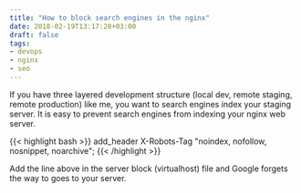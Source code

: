 ```yaml
---
title: "How to block search engines in the nginx"
date: 2018-02-19T13:17:28+03:00
draft: false
tags:
- devops
- nginx
- seo
---
```


If you have three layered development structure (local dev, remote staging,
remote production) like me, you want to search engines index your staging server.
It is easy to prevent search engines from indexing your nginx web server.

{{< highlight bash >}}
add_header  X-Robots-Tag "noindex, nofollow, nosnippet, noarchive";
{{< /highlight >}}

<!--more-->

Add the line above in the server block (virtualhost) file and Google forgets the
way to goes to your server.
